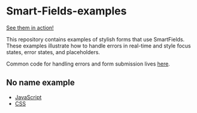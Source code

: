 # Smart-Fields-examples

[See them in action!](https://hlatki01.github.io/smartfields/)

This repository contains examples of stylish forms that use SmartFields. These examples illustrate how to handle errors in real-time and style focus states, error states, and placeholders.

Common code for handling errors and form submission lives [here](js/index.js).

## No name example

- [JavaScript](js/example-4.js)
- [CSS](css/example-4.css)
